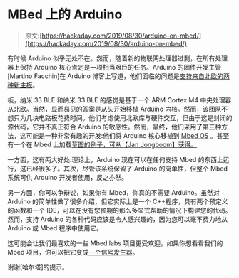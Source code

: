 # MBed 上的 Arduino

> 原文:[https://hackaday.com/2019/08/30/arduino-on-mbed/](https://hackaday.com/2019/08/30/arduino-on-mbed/)

有时候 Arduino 似乎无处不在。然而，随着新的物联网处理器过剩，在所有处理器上保持 Arduino 核心肯定是一项相当艰巨的任务。Arduino 的固件开发主管[Martino Facchin]在 Arduino 博客上写道，他们面临的问题是[支持来自北欧的两种新主板](https://blog.arduino.cc/2019/07/31/why-we-chose-to-build-the-arduino-nano-33-ble-core-on-mbed-os/)。

板，纳米 33 BLE 和纳米 33 BLE 的感觉是基于一个 ARM Cortex M4 中央处理器从北欧。当然，显而易见的答案是从头开始移植 Arduino 内核。然而，该团队不想只为几块电路板花费时间。他们考虑使用北欧库与硬件交互，但由于这是封闭的源代码，它并不真正符合 Arduino 的敏感性。然而，最终，他们采用了第三种方法，这可能是一种非常有趣的开发:他们将 Arduino 核心移植到 [Mbed OS](https://hackaday.com/2015/08/11/getting-started-with-arm-using-mbed/) 。甚至有一个在 Mbed 上加载[草图的例子，可从【Jan Jongboom】获得。](http://blog.janjongboom.com/2019/08/01/arduino-mbed.html)

一方面，这有两大好处:理论上，Arduino 现在可以在任何支持 Mbed 的东西上运行，这已经很多了。其次，尽管该系统保留了 Arduino 的简单性，但整个 Mbed 系统可供 Arduino 开发者使用，反之亦然。

另一方面，你可以争辩说，如果你有 Mbed，你真的不需要 Arduino。虽然对 Arduino 的简单性做了很多介绍，但它实际上是一个 C++程序，具有两个预定义的函数和一个 IDE，可以在没有您预期的那么多显式帮助的情况下构建您的代码。然而，支持 Arduino 的各种代码应该是令人感兴趣的，因为您可以毫不费力地从 Arduino 或 Mbed 程序中使用它。

这可能会让我们最喜欢的一些 Mbed labs 项目更受欢迎。如果你想看看我们的 Mbed 项目，你可以把它变成[一个信号发生器](https://hackaday.com/2015/09/15/how-to-build-a-pocket-sized-mbed-signal-generator/)。

谢谢[哈尔塔]的提示。